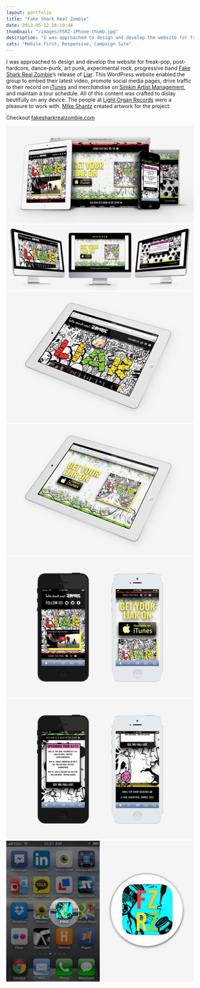 ```yaml
---
layout: portfolio
title: "Fake Shark Real Zombie"
date: 2013-05-12 16:19:44
thumbnail: "/images/FSRZ-iPhone-thumb.jpg"
description: "I was approached to design and develop the website for freak-pop, post-hardcore, dance-punk, art punk, experimental rock, progressive band Fake Shark Real Zombie’s release of Liar."
cats: "Mobile First, Responsive, Campaign Site"
---
```


<p class="work-content">I was approached to design and develop the website for freak-pop, post-hardcore, dance-punk, art punk, experimental rock, progressive band <a href="http://www.fakesharkrealzombie.com/" title="Link to Fake Shark Real Zombie's website" target="_blank">Fake Shark Real Zombie</a>’s release of <a href="https://itunes.apple.com/ca/album/liar/id599166015" title="Link to Fake Shark Real Zombie record Liars on iTunes" target="_blank">Liar</a>. This WordPress website enabled the group to embed their latest video, promote social media pages, drive traffic to their record on <a href="https://itunes.apple.com/ca/album/girls-featuring-steve-bays/id561288437?i=561288555" title="Fake Shark Real Zombie on iTunes" target="_blank">iTunes</a> and merchandise on <a href="http://www.simkinartistmanagement.com/artists/" title="Link to Simkin Artist Management" target="_blank">Simkin Artist Management</a>, and maintain a tour schedule. All of this content was crafted to dislay beutifully on any device. The people at <a href="http://lightorganrecords.com/" title="Link to Light Organ Records" target="_blank">Light Organ Records</a> were a pleasure to work with. <a href="http://gnargrim.tumblr.com/" title="Mike Shantz website" target="_blank">Mike Shantz</a> created artwork for the project.</p>

<p class="work-content">Checkout <a href="http://www.fakesharkrealzombie.com" title="Link to Fake Shark Real Zombie's website" target="_blank">fakesharkrealzombie.com</a></p>

<img src="/images/FSRZ-Responsive.jpg" alt="The Fake Shark Real Zombie website is a responsive design" />
<img src="/images/FSRZ-iMac.jpg" alt="The site goes super wide for desktop computers" />
<img src="/images/FSRZ-iPad-MockUp.jpg" alt="The website is tablet friendly" />
<img src="/images/FSRZ-iPad-MockUp2.jpg" alt="The website is tablet friendly" />
<img src="/images/FSRZ-iPhone.jpg" alt="The website is mobile phone friendly" />
<img src="/images/FSRZ-iPhone2.jpg" alt="The website is mobile phone friendly" />
<img src="/images/FSRZ-Icon-MockUp.jpg" alt="iOS users can add their website to their home screen for easy access to tour dates" />